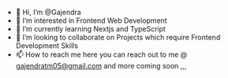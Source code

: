 - 👋 Hi, I’m @Gajendra
- 👀 I’m interested in Frontend Web Development
- 🌱 I’m currently learning Nextjs and TypeScript
- 💞️ I’m looking to collaborate on Projects which require Frontend Development Skills
- 📫 How to reach me here you can reach out to me @ gajendratm05@gmail.com and more coming soon ,,,
